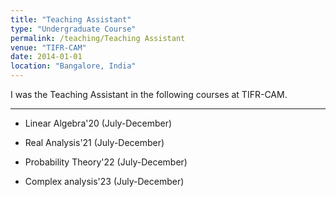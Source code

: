 ```yaml
---
title: "Teaching Assistant"
type: "Undergraduate Course"
permalink: /teaching/Teaching Assistant
venue: "TIFR-CAM"
date: 2014-01-01
location: "Bangalore, India"
---
```



I was the Teaching Assistant in the following courses at TIFR-CAM.

---


* Linear Algebra'20 (July-December)


* Real Analysis'21 (July-December)


* Probability Theory'22 (July-December)


* Complex analysis'23 (July-December)

